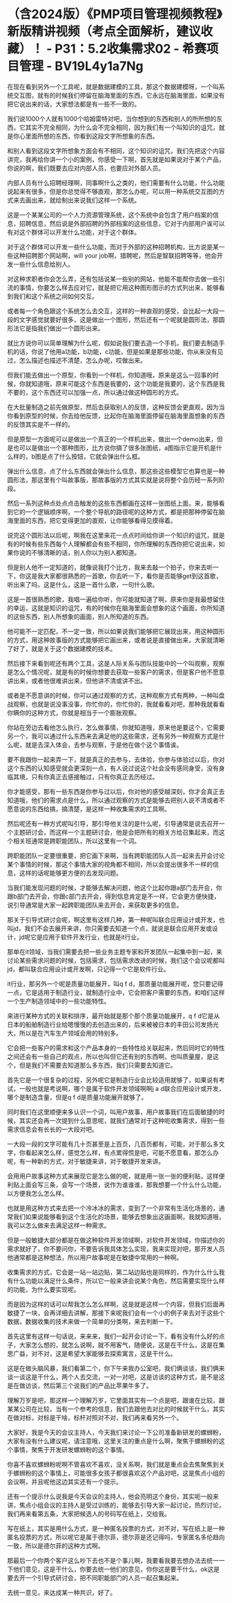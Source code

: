 # （含2024版）《PMP项目管理视频教程》新版精讲视频（考点全面解析，建议收藏）！ - P31：5.2收集需求02 - 希赛项目管理 - BV19L4y1a7Ng

在现在看到另外一个工具呢，就是数据建模的工具，那这个数据建模呀，一个叫系统交互图，就有的时候我们停留在脑海里面的东西，它永远在脑海里面，如果没有把它说出来的话，大家想法都是有一些不一致的。

我们说1000个人就有1000个哈姆雷特对吧，当你想到的东西和别人的所所想的东西，它其实不完全相同，为什么会不完全相同，因为我们有一个叫知识的诅咒，就是你心里面所想的东西，你看到这段文字所想象的东西。

和别人看到这段文字所想象方面会有不相同，这个知识的诅咒，我们先把这个内容讲完，我再给你讲一个小的案例，你感受一下啊，首先就是如果说对于某个产品，你说的啊，我们既要去应对内部人员，也要应对外部人员。

内部人员有什么招聘经理啊，同事啊什么之类的，他们需要有什么功能，什么功能说起来有很多，但是你总觉得不够直观，那怎么办呢，可以用一种系统交互图的方式来去画出来，就绘制出来说我们这样一个系统。

这是一个某某公司的一个人力资源管理系统，这个系统中会包含了用户档案的信息，招聘信息，然后说是外部招聘的外部档案的这些信息，它对于内部用户诶可以有对这个群体可以开发什么功能，对于这个群体。

对于这个群体可以开发一些什么功能，而对于外部的这种招聘机构，比方说是某一些这种招聘那个网站啊，will your job啊，猎聘呢，然后是智联招聘等等，他会开发一些什么信息给别人。

对这种求职者你会怎么弄，还有包括说某一些别的网站，他能不能帮你去做一些引流的事情，你要怎么样去应对它，就是把它用这种图形图示的方式列出来，能够看到我们和这个系统之间如何交互。

或者每一个角色跟这个系统怎么去交互，这样的一种直观的感受，会比起一大段一段的文字感觉就要好很多，这是做出一个图形，然后还有一个呢就是圆形法，那圆形法它是指我们做出一个圆形出来。

就比方说你可以简单理解为什么呢，假如说我们要去造一个手机，我们要去制造手机的话，你说了他用a功能，b功能，c功能，但是如果是那些功能，你从来没有见过，怎么描述也描述不清楚，怎么办呢，哎做出来。

但我们能去做出一个原型，你看到一个样机，你知道哦，原来是这么一回事的时候，你就知道哦，原来可能这个东西是我要的，这个功能是我要的，这个东西是我不要的，这个东西还可以加强一点，所以通过做这种圆形的方式。

在大批量制造之前先做原型，然后去获取别人的反馈，这种反馈会更直观，因为当你看到原型的时候，你去给他反馈，比起你在脑海里面停留在脑海里面想象的东西的反馈其实是不一样的。

但是原型一方面呢可以是做出一个真正的一个样机出来，做出一个demo出来，但是也可以是做出一个那种图形，比方说你搞了很多张图纸，a图指示它是开机是什么样的，b图是点了什么按钮，它就会弹出什么框。

弹出什么信息，点了什么东西就会弹出什么信息，那这些这些模型它也算也是一种圆形法，那这里有个叫故事版，那故事版的方式其实就是说将整个会历经一系列阶段。

然后一系列这种点处点点击触发的这些东西都画在这样一张图纸上面，来，能够看到它的一个逻辑顺序啊，一个整个导航的路径呢的这种方式，都是把那种停留在脑海里面的东西，把它变得更加的直观，让你能够看得见摸得着。

说完这个圆形法以后呢，啊我在这里来花一点点时间给你讲一个知识的诅咒，就是有的时候有些东西每个人理解都会有些不相同，你所理解的东西你把它说出来，如果你说的不够清晰的话，别人你以为别人都知道。

但是别人他不一定知道的，就像说我打个比方，我来去敲一个拍子，你来去听一下，你这是我大家都很熟悉的一首歌，你去听一下，看你是否能够get到这首歌，听出来了吗，这是什么，这是一首什么歌，一句什么歌。

这是一首很熟悉的歌，我唱一遍给你听，你可能就知道了啊，原来你是我最想留住的幸运，这就是知识的诅咒，有的时候你在脑海里面会想象的这个画面，你所知道的这些东西，别人所想象的画面，别人所知道的东西。

他可能不一定匹配，不一定一致，所以如果说我们能够把它展现出来，用这种圆形的方式，用这种故事版的方式能够把它画出来，或者说是直接做出来，大家就清晰了好了，就是关于这个数据建模的技术。

然后接下来看到呢还有两个工具，这是人际关系与团队技能中的一个叫观察，观察是怎么个情况呢，就是有的时候你想要去获取一些客户的需求，但是客户他不愿意讲出来，或者他很难讲出来，但他讲不清或讲不出。

或者是不愿意讲的时候，你可以通过观察的方式，这种观察方式有两种，一种叫盘战观察，也就是说没事没事，你忙你的，你忙你的，我就看看对吧，那种我就看看你瞒你的这种方式，你就是相当于一个膨胀观察。

你站在旁边去看他怎么执行，怎么做事情，你就知道哦，原来他是要这个，它需要另一个，我可以通过什么东西来去满足他的这些需求，还有另外一种观察方式是什么呢，就是去深入体会，去参与观察，于是他在做个这个事情诶。

要不我跟你一起来弄一下，就是真正的去参与，去体验，你参与体验过以后，你对这个东西的认知感受就会更深刻一点，有人说过说这个社会没有感同身受，没有身临其境，只有你真正去感接触过，只有你真正去历经过。

你才能感受，那有一些东西是你参与过以后，你对他的感受越深刻，你才会真正去知道哦，他们的需求点是什么，所以通过观察的方式是能够去把别人说不清或者不愿意说的东西给搞，搞清楚，是这样一种收集需求的工具啊。

然后呢还有一种方式呢叫引导，那引导他关注的是什么呢，引导通常是说去召开一个主题研讨会，而这样一个主题研讨会，他是会把所有的相关方给召集起来，而这个相关班通常是跨职能团队，所以这里有一个词。

跨职能团队一定要很重要，把它画下来啊，当有跨职能团队人员一起来去开会讨论某个事情的时候，那这个事情大家的视角都不相同，所以会提出很多不一样的信息，这样的话呢能够更方便的去发现问题。

当我们能发现问题的时候，才能够去解决问题，他这个比起你跟a部门去开会，你跟b部门去开会，你跟c部门去开会，得到信息肯定是不一样，它会更方便快捷，说引导通常是大家一起跨职能团队来去开会，来获取更多的信息。

那关于引导式研讨会呢，啊这里有这样几种，第一种呢叫联合应用设计或开发，也叫jd，我们不会去展开来讲，你只需要去知道一个点，就说是联合应用开发或设计，jd呢它是应用于软件开发行业，也就是it行业。

那单在it领域，当我们需要去把一些业务主题专家和开发团队一起集中到一起，来讨论某些需求问题的时候，包括需求，包括需求改进的时候，我们这个会议呢都叫jd，都叫联合应用设计或开发啊，只记得一个它是软件行业。

it行业，那另外一个呢是质量功能展开，叫q f d，那质量功能展开呢，您只要记得一点，它是适用于制造行业，就制造行业中，它会把客户需要的东西，和咱们这样一个生产制造领域中的一些功能特性。

来进行某种方式的关联和排序，最开始就是那个那个质量功能展开，q f d它是从日本的船舶制造行业给嗯慢慢的去创造出来的，后来被被日本的丰田公司发扬光大，所以是在汽车生产领域会用的特别多。

它会把一些客户的需求和这个产品本身的一些特性给关联起来，然后同时它的特性之间还会有一些自己的观点，所以也叫但它还有别的东西啊，也叫质量屋，是这个，但是我们不需要去知道那么多东西，我们只需要去知道它。

首先它是一个很复杂的过程，另外呢它是制造行业会比较适用就够了，如果说有考试，一般也就是考说啊，哪个是属于软件开发领域啊啊j a d联合应用设计或开发，哪个是制造含量，但是q f d是质量功能展开就够了。

同时我们在这里顺便来多认识一个词，叫用户故事，用户故事我们在后面敏捷的时候，其实还会再一次提到什么意思呢，就我们通常对于这种呃收集需求，得到一些需求信息会有长长的一大段对吧。

一大段一段的文字可能有几十页甚至是上百页，几百页都有，可能，对于那么多文字，你看起来怎么样，感觉怎么样，有点累得慌是吧，可能不愿意看，那怎么办呢，有一种新的方式，对于敏捷来讲，对于敏捷开发来讲。

会用用户故事这种方式来展现它是怎么做的呢，就是用一张一张的便利贴，这样便利贴上面会写三条，会写一个场景，说作为谁谁谁，那我想要一个什么什么功能，以方便我怎么怎么样。

也就是用这种方式来去把一个冷冰冰的需求，变到了一个非常有生活化场景的，通常我们如果说能够看到这个生活化的场景，能够去想象出这画面啊，我就知道哦，我可以怎么做来去满足这样一种需求。

但是一般敏捷大部分都是在做这种软件开发领域啊，对软件开发领域，你描述你的需求就好了，你不要问你，不要告诉我具体怎么实现，我来实现对吧，那开发人员他通常都是这种想法，所以用户故事呢是在敏捷中常用的一种啊。

收集需求的方式，它会是一站一站边贴，第二站边贴也是同样的，作为什么什么我有什么功能以满足什么条件，所以它一般来讲会说某个角色，然后需要实现什么样的功能，为什么要实现呢。

而是因为这样的话可以帮我怎么怎么样啊，这是就是这样一个内容，但我们后面再敏捷了一块，会再详细去讲解，那接下来呢我们会有一个小的例子来去对于这些个数据，数据收集的技术来做一个简单的分类啊，来去判断一下。

首先这里有这样一句话说，来来来，我们一起开会讨论一下，看有没有什么好的点子，大家怎么想的，就怎么说啊，就不用客气，随便说，这是在干什么，这是在集思广益，对不对，这是希望大家能够去探索寓言，这是干什么。

这是在做头脑风暴，我们看第二个，你下午来我办公室吧，我们俩谈谈，我们俩来谈一谈这是干什么，两个人去交流，一对一对吧，这是访谈的这种方式，是不是这是在做访谈，然后第三个说我们的产品比苹果牛多了。

理解万岁是吧，那这样一个理解万岁，它里面其实有一个点是吧，跟谁在比较，跟某某公司在比较，当有一个参考的信息，我们去跟他去对比的时候就干什么，其实在做对标，对标是干啥，标杆对照对不对，我们再来看另外一个。

大家好，我是今天的会议主持人，今天我们来讨论一下公司准备新研发的螺蛳粉，大家有没有什么建议呢，请注意哦，这里关注的重点是什么啊，聚焦于螺蛳粉的这个事情，聚焦于开发研发螺蛳粉的这个事情。

你喜不喜欢螺蛳粉呢啊不管喜欢不喜欢，没关系啊，我们就是重点会去焦聚焦到关于螺蛳粉的这个事情上，可能很多女孩子都很喜欢这个产品对吧，这是焦点小组的会议啊，并且呢他这边其实还有一个提示。

还有一个提示什么说我是今天会议的主持人，他会亮明这个身份，其实呃一般来讲，焦点小组会议的主持人是受过训练的，能够去引导大家一起讨论，热烈讨论，我们再来看第五条，大家把候选人的号码写在纸上，交给我。

写在纸上，其实是用什么方式，是一种匿名投票的方式，对不对，写在纸上是一种匿名投票的方式，所以呢它是属于德尔菲，德尔菲是还记得吗，专家匿名多伦趋向一致，所以是德尔菲的这种方式啊。

那最后一个你两个客户这么吵下去也不是个事儿啊，我要看我要去想办法去统一一下他们意见，这是干什么，你要去统一他们的意见，你你这是要干什么，ok这是要去开一个引导式研讨会，把不同职能部门的人员一起召集起来。

去统一意见，来达成某一种共识，好了。